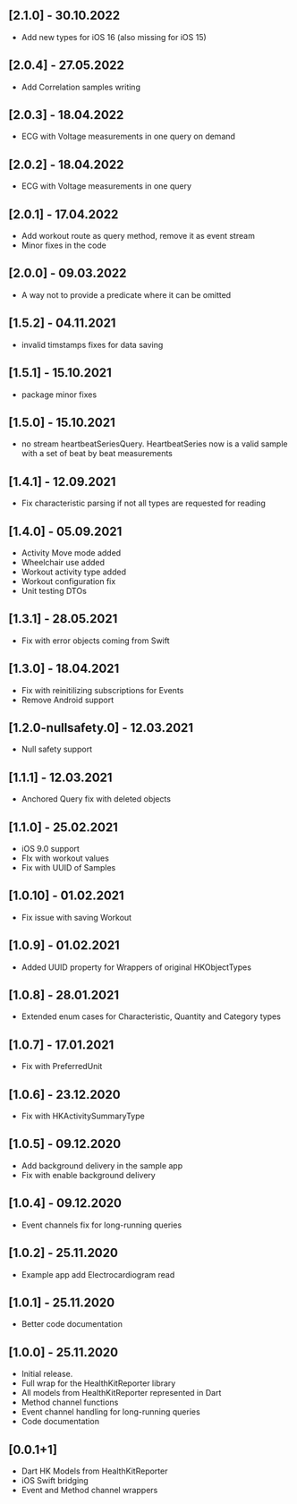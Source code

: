 ## [2.1.0] - 30.10.2022

* Add new types for iOS 16 (also missing for iOS 15)

## [2.0.4] - 27.05.2022

* Add Correlation samples writing

## [2.0.3] - 18.04.2022

* ECG with Voltage measurements in one query on demand

## [2.0.2] - 18.04.2022

* ECG with Voltage measurements in one query

## [2.0.1] - 17.04.2022

* Add workout route as query method, remove it as event stream
* Minor fixes in the code

## [2.0.0] - 09.03.2022

* A way not to provide a predicate where it can be omitted

## [1.5.2] - 04.11.2021

* invalid timstamps fixes for data saving

## [1.5.1] - 15.10.2021

* package minor fixes

## [1.5.0] - 15.10.2021

* no stream heartbeatSeriesQuery. HeartbeatSeries now is a valid sample with a set of beat by beat measurements 

## [1.4.1] - 12.09.2021

* Fix characteristic parsing if not all types are requested for reading

## [1.4.0] - 05.09.2021

* Activity Move mode added
* Wheelchair use added
* Workout activity type added
* Workout configuration fix
* Unit testing DTOs

## [1.3.1] - 28.05.2021

* Fix with error objects coming from Swift

## [1.3.0] - 18.04.2021

* Fix with reinitilizing subscriptions for Events
* Remove Android support

## [1.2.0-nullsafety.0] - 12.03.2021

* Null safety support

## [1.1.1] - 12.03.2021

* Anchored Query fix with deleted objects

## [1.1.0] - 25.02.2021

* iOS 9.0 support
* FIx with workout values
* Fix with UUID of Samples

## [1.0.10] - 01.02.2021

* Fix issue with saving Workout

## [1.0.9] - 01.02.2021

* Added UUID property for Wrappers of original HKObjectTypes

## [1.0.8] - 28.01.2021

* Extended enum cases for Characteristic, Quantity and Category types

## [1.0.7] - 17.01.2021

* Fix with PreferredUnit

## [1.0.6] - 23.12.2020

* Fix with HKActivitySummaryType

## [1.0.5] - 09.12.2020

* Add background delivery in the sample app
* Fix with enable background delivery

## [1.0.4] - 09.12.2020

* Event channels fix for long-running queries

## [1.0.2] - 25.11.2020

* Example app add Electrocardiogram read

## [1.0.1] - 25.11.2020

* Better code documentation

## [1.0.0] - 25.11.2020

* Initial release.
* Full wrap for the HealthKitReporter library
* All models from HealthKitReporter represented in Dart
* Method channel functions
* Event channel handling for long-running queries
* Code documentation

## [0.0.1+1]

* Dart HK Models from HealthKitReporter
* iOS Swift bridging
* Event and Method channel wrappers
